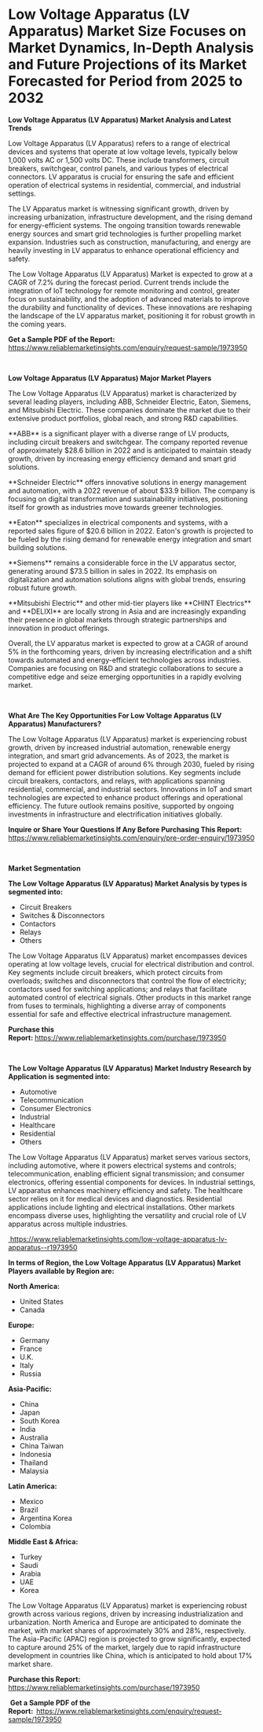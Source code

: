 <p><h1>Low Voltage Apparatus (LV Apparatus) Market Size Focuses on Market Dynamics, In-Depth Analysis and Future Projections of its Market Forecasted for Period from 2025 to 2032</h1></p><p><strong>Low Voltage Apparatus (LV Apparatus) Market Analysis and Latest Trends</strong></p>
<p><p>Low Voltage Apparatus (LV Apparatus) refers to a range of electrical devices and systems that operate at low voltage levels, typically below 1,000 volts AC or 1,500 volts DC. These include transformers, circuit breakers, switchgear, control panels, and various types of electrical connectors. LV apparatus is crucial for ensuring the safe and efficient operation of electrical systems in residential, commercial, and industrial settings.</p><p>The LV Apparatus market is witnessing significant growth, driven by increasing urbanization, infrastructure development, and the rising demand for energy-efficient systems. The ongoing transition towards renewable energy sources and smart grid technologies is further propelling market expansion. Industries such as construction, manufacturing, and energy are heavily investing in LV apparatus to enhance operational efficiency and safety.</p><p>The Low Voltage Apparatus (LV Apparatus) Market is expected to grow at a CAGR of 7.2% during the forecast period. Current trends include the integration of IoT technology for remote monitoring and control, greater focus on sustainability, and the adoption of advanced materials to improve the durability and functionality of devices. These innovations are reshaping the landscape of the LV apparatus market, positioning it for robust growth in the coming years.</p></p>
<p><strong>Get a Sample PDF of the Report:&nbsp;</strong> <a href="https://www.reliablemarketinsights.com/enquiry/request-sample/1973950?utm_campaign=2177&utm_medium=2&utm_source=Github&utm_content=ia&utm_term=12042025&utm_id=low-voltage-apparatus-lv-apparatus">https://www.reliablemarketinsights.com/enquiry/request-sample/1973950</a></p>
<p>&nbsp;</p>
<p><strong>Low Voltage Apparatus (LV Apparatus) Major Market Players</strong></p>
<p><p>The Low Voltage Apparatus (LV Apparatus) market is characterized by several leading players, including ABB, Schneider Electric, Eaton, Siemens, and Mitsubishi Electric. These companies dominate the market due to their extensive product portfolios, global reach, and strong R&D capabilities.</p><p>**ABB** is a significant player with a diverse range of LV products, including circuit breakers and switchgear. The company reported revenue of approximately $28.6 billion in 2022 and is anticipated to maintain steady growth, driven by increasing energy efficiency demand and smart grid solutions.</p><p>**Schneider Electric** offers innovative solutions in energy management and automation, with a 2022 revenue of about $33.9 billion. The company is focusing on digital transformation and sustainability initiatives, positioning itself for growth as industries move towards greener technologies.</p><p>**Eaton** specializes in electrical components and systems, with a reported sales figure of $20.6 billion in 2022. Eaton's growth is projected to be fueled by the rising demand for renewable energy integration and smart building solutions.</p><p>**Siemens** remains a considerable force in the LV apparatus sector, generating around $73.5 billion in sales in 2022. Its emphasis on digitalization and automation solutions aligns with global trends, ensuring robust future growth.</p><p>**Mitsubishi Electric** and other mid-tier players like **CHINT Electrics** and **DELIXI** are locally strong in Asia and are increasingly expanding their presence in global markets through strategic partnerships and innovation in product offerings.</p><p>Overall, the LV apparatus market is expected to grow at a CAGR of around 5% in the forthcoming years, driven by increasing electrification and a shift towards automated and energy-efficient technologies across industries. Companies are focusing on R&D and strategic collaborations to secure a competitive edge and seize emerging opportunities in a rapidly evolving market.</p></p>
<p>&nbsp;</p>
<p><strong>What Are The Key Opportunities For Low Voltage Apparatus (LV Apparatus) Manufacturers?</strong></p>
<p><p>The Low Voltage Apparatus (LV Apparatus) market is experiencing robust growth, driven by increased industrial automation, renewable energy integration, and smart grid advancements. As of 2023, the market is projected to expand at a CAGR of around 6% through 2030, fueled by rising demand for efficient power distribution solutions. Key segments include circuit breakers, contactors, and relays, with applications spanning residential, commercial, and industrial sectors. Innovations in IoT and smart technologies are expected to enhance product offerings and operational efficiency. The future outlook remains positive, supported by ongoing investments in infrastructure and electrification initiatives globally.</p></p>
<p><strong>Inquire or Share Your Questions If Any Before Purchasing This Report:</strong> <a href="https://www.reliablemarketinsights.com/enquiry/pre-order-enquiry/1973950?utm_campaign=2177&utm_medium=2&utm_source=Github&utm_content=ia&utm_term=12042025&utm_id=low-voltage-apparatus-lv-apparatus">https://www.reliablemarketinsights.com/enquiry/pre-order-enquiry/1973950</a></p>
<p>&nbsp;</p>
<p><strong>Market Segmentation</strong></p>
<p><strong>The Low Voltage Apparatus (LV Apparatus) Market Analysis by types is segmented into:</strong></p>
<p><ul><li>Circuit Breakers</li><li>Switches & Disconnectors</li><li>Contactors</li><li>Relays</li><li>Others</li></ul></p>
<p><p>The Low Voltage Apparatus (LV Apparatus) market encompasses devices operating at low voltage levels, crucial for electrical distribution and control. Key segments include circuit breakers, which protect circuits from overloads; switches and disconnectors that control the flow of electricity; contactors used for switching applications; and relays that facilitate automated control of electrical signals. Other products in this market range from fuses to terminals, highlighting a diverse array of components essential for safe and effective electrical infrastructure management.</p></p>
<p><strong>Purchase this Report:&nbsp;</strong><a href="https://www.reliablemarketinsights.com/purchase/1973950?utm_campaign=2177&utm_medium=2&utm_source=Github&utm_content=ia&utm_term=12042025&utm_id=low-voltage-apparatus-lv-apparatus">https://www.reliablemarketinsights.com/purchase/1973950</a></p>
<p>&nbsp;</p>
<p><strong>The Low Voltage Apparatus (LV Apparatus) Market Industry Research by Application is segmented into:</strong></p>
<p><ul><li>Automotive</li><li>Telecommunication</li><li>Consumer Electronics</li><li>Industrial</li><li>Healthcare</li><li>Residential</li><li>Others</li></ul></p>
<p><p>The Low Voltage Apparatus (LV Apparatus) market serves various sectors, including automotive, where it powers electrical systems and controls; telecommunication, enabling efficient signal transmission; and consumer electronics, offering essential components for devices. In industrial settings, LV apparatus enhances machinery efficiency and safety. The healthcare sector relies on it for medical devices and diagnostics. Residential applications include lighting and electrical installations. Other markets encompass diverse uses, highlighting the versatility and crucial role of LV apparatus across multiple industries.</p></p>
<p><a href="https://www.reliablemarketinsights.com/low-voltage-apparatus-lv-apparatus--r1973950?utm_campaign=2177&utm_medium=2&utm_source=Github&utm_content=ia&utm_term=12042025&utm_id=low-voltage-apparatus-lv-apparatus">&nbsp;https://www.reliablemarketinsights.com/low-voltage-apparatus-lv-apparatus--r1973950</a></p>
<p><strong>In terms of Region, the Low Voltage Apparatus (LV Apparatus) Market Players available by Region are:</strong></p>
<p>
    <p> <strong> North America: </strong>
        <ul>
            <li>United States</li>
            <li>Canada</li>
        </ul>
        </p> 
    <p> <strong> Europe: </strong>
        <ul>
            <li>Germany</li>
            <li>France</li>
            <li>U.K.</li>
            <li>Italy</li>
            <li>Russia</li>
        </ul>
        </p> 
    <p> <strong> Asia-Pacific: </strong>
        <ul>
            <li>China</li>
            <li>Japan</li>
            <li>South Korea</li>
            <li>India</li>
            <li>Australia</li>
            <li>China Taiwan</li>
            <li>Indonesia</li>
            <li>Thailand</li>
            <li>Malaysia</li>
        </ul>
        </p> 
    <p> <strong> Latin America: </strong>
        <ul>
            <li>Mexico</li>
            <li>Brazil</li>
            <li>Argentina Korea</li>
            <li>Colombia</li>
        </ul>
        </p> 
    <p> <strong> Middle East & Africa: </strong>
        <ul>
            <li>Turkey</li>
            <li>Saudi</li>
            <li>Arabia</li>
            <li>UAE</li>
            <li>Korea</li>
        </ul>
    </p>
    </p>
<p><p>The Low Voltage Apparatus (LV Apparatus) market is experiencing robust growth across various regions, driven by increasing industrialization and urbanization. North America and Europe are anticipated to dominate the market, with market shares of approximately 30% and 28%, respectively. The Asia-Pacific (APAC) region is projected to grow significantly, expected to capture around 25% of the market, largely due to rapid infrastructure development in countries like China, which is anticipated to hold about 17% market share.</p></p>
<p><strong>Purchase this Report: </strong><a href="https://www.reliablemarketinsights.com/purchase/1973950?utm_campaign=2177&utm_medium=2&utm_source=Github&utm_content=ia&utm_term=12042025&utm_id=low-voltage-apparatus-lv-apparatus">https://www.reliablemarketinsights.com/purchase/1973950</a></p>
<p>&nbsp;<strong>Get a Sample PDF of the Report:&nbsp;&nbsp;</strong><a href="https://www.reliablemarketinsights.com/enquiry/request-sample/1973950?utm_campaign=2177&utm_medium=2&utm_source=Github&utm_content=ia&utm_term=12042025&utm_id=low-voltage-apparatus-lv-apparatus">https://www.reliablemarketinsights.com/enquiry/request-sample/1973950</a></p>
<p><strong></strong></p>
<p><p></p><p></p><p></p></p>